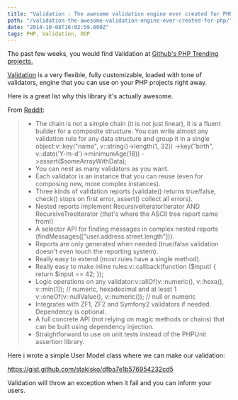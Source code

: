 ```yaml
---
title: "Validation : The awesome validation engine ever created for PHP"
path: "/validation-the-awesome-validation-engine-ever-created-for-php/"
date: "2014-10-08T16:02:59.000Z"
tags: PHP, Validation, OOP
---
```


The past few weeks, you would find Validation at <a title="Github PHP Trending Projects" href="https://github.com/trending?l=php" target="_blank">Github's PHP Trending projects.</a>

<a title="Respect/Validation on Github" href="https://github.com/Respect/Validation" target="_blank">Validation</a> is a very flexible, fully customizable, loaded with tone of validators, engine that you can use on your PHP projects right away.

Here is a great list why this library it's actually awesome.

From <a title="Respect/Validation on Reddit" href="http://www.reddit.com/r/PHP/comments/1telis/respectvalidation_the_most_awesome_validation/ce7emzs" target="_blank">Reddit</a>:
<blockquote>
<ul>
	<li>The chain is not a simple chain (it is not just linear), it is a fluent builder for a composite structure. You can write almost any validation rule for any data structure and group it in a single object:v::key("name", v::string()-&gt;length(1, 32)) -&gt;key("birth", v::date('Y-m-d')-&gt;minimumAge(18)) -&gt;assert($someArrayWithData);</li>
	<li>You can nest as many validators as you want.</li>
	<li>Each validator is an instance that you can reuse (even for composing new, more complex instances).</li>
	<li>Three kinds of validation reports (validate() returns true/false, check() stops on first error, assert() collect all errors).</li>
	<li>Nested reports implement RecursiveIteratorIterator AND RecursiveTreeIterator (that's where the ASCII tree report came from!)</li>
	<li>A selector API for finding messages in complex nested reports (findMessages(["user.address.street.length"])).</li>
	<li>Reports are only generated when needed (true/false validation doesn't even touch the reporting system).</li>
	<li>Really easy to extend (most rules have a single method).</li>
	<li>Really easy to make inline rules:v::callback(function ($input) { return $input == 42; });</li>
	<li>Logic operations on any validator:v::allOf(v::numeric(), v::hexa(), v::min(1)); // numeric, hexadecimal and at least 1 v::oneOf(v::nullValue(), v::numeric()); // null or numeric</li>
	<li>Integrates with ZF1, ZF2 and Symfony2 validators if needed. Dependency is optional.</li>
	<li>A full concrete API (not relying on magic methods or chains) that can be built using dependency injection.</li>
	<li>Straightforward to use on unit tests instead of the PHPUnit assertion library.</li>
</ul>
</blockquote>
Here i wrote a simple User Model class where we can make our validation:

https://gist.github.com/stakisko/dfba7e1b576954232cd5

Validation will throw an exception when it fail and you can inform your users.

